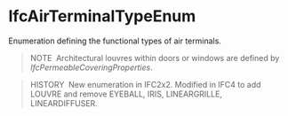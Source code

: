 # IfcAirTerminalTypeEnum

Enumeration defining the functional types of air terminals.

> NOTE&nbsp; Architectural louvres within doors or windows are defined by _IfcPermeableCoveringProperties_.

> HISTORY&nbsp; New enumeration in IFC2x2. Modified in IFC4 to add LOUVRE and remove EYEBALL, IRIS, LINEARGRILLE, LINEARDIFFUSER.
